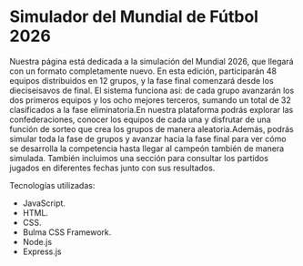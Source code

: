 # Simulador del Mundial de Fútbol 2026
Nuestra página está dedicada a la simulación del Mundial 2026, que llegará con un formato completamente nuevo. En esta edición, participarán 48 equipos distribuidos en 12 grupos, y la fase final comenzará desde los dieciseisavos de final. El sistema funciona así: de cada grupo avanzarán los dos primeros equipos y los ocho mejores terceros, sumando un total de 32 clasificados a la fase eliminatoria.En nuestra plataforma podrás explorar las confederaciones, conocer los equipos de cada una y disfrutar de una función de sorteo que crea los grupos de manera aleatoria.Además, podrás simular toda la fase de grupos y avanzar hacia la fase final para ver cómo se desarrolla la competencia hasta llegar al campeón también de manera simulada. También incluimos una sección para consultar los partidos jugados en diferentes fechas junto con sus resultados.

Tecnologías utilizadas:
- JavaScript.
- HTML.
- CSS.
- Bulma CSS Framework.
- Node.js
- Express.js
